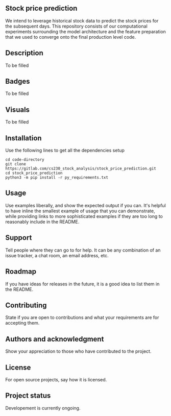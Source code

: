 ## Stock price prediction
We intend to leverage historical stock data to predict the stock prices for the subsequent days. This repository consists of our computational experiments surrounding the model architecture and the feature preparation that we used to converge onto the final production level code.

## Description
To be filled 

## Badges
To be filled 

## Visuals
To be filled

## Installation
Use the following lines to get all the dependencies setup

```
cd code-directory
git clone https://gitlab.com/cs230_stock_analysis/stock_price_prediction.git
cd stock_price_prediction
python3 -m pip install -r py_requirements.txt
```

## Usage
Use examples liberally, and show the expected output if you can. It's helpful to have inline the smallest example of usage that you can demonstrate, while providing links to more sophisticated examples if they are too long to reasonably include in the README.

## Support
Tell people where they can go to for help. It can be any combination of an issue tracker, a chat room, an email address, etc.

## Roadmap
If you have ideas for releases in the future, it is a good idea to list them in the README.

## Contributing
State if you are open to contributions and what your requirements are for accepting them.


## Authors and acknowledgment
Show your appreciation to those who have contributed to the project.

## License
For open source projects, say how it is licensed.

## Project status
Developement is currently ongoing.
